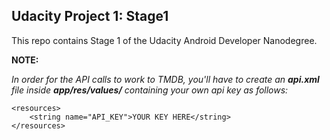 ## Udacity Project 1: Stage1

This repo contains Stage 1 of the Udacity Android Developer Nanodegree.

**NOTE:**

*In order for the API calls to work to TMDB, you'll have to create an <b>api.xml</b> file inside <b>app/res/values/</b> containing your own api key as follows:*

```
<resources>
    <string name="API_KEY">YOUR KEY HERE</string>
</resources>
```
